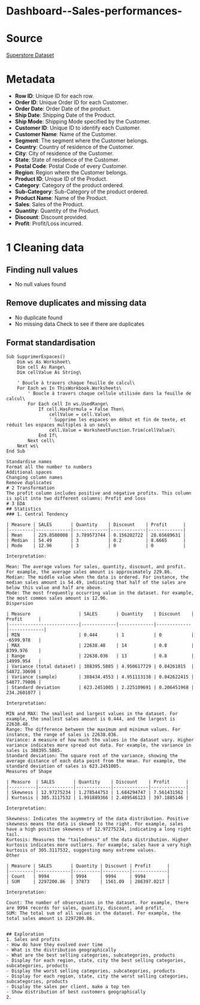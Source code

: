 # Dashboard--Sales-performances-
# Source 
[Superstore Dataset](https://www.kaggle.com/datasets/vivek468/superstore-dataset-final/data)
# Metadata
- **Row ID**: Unique ID for each row.
- **Order ID**: Unique Order ID for each Customer.
- **Order Date**: Order Date of the product.
- **Ship Date**: Shipping Date of the Product.
- **Ship Mode**: Shipping Mode specified by the Customer.
- **Customer ID**: Unique ID to identify each Customer.
- **Customer Name**: Name of the Customer.
- **Segment**: The segment where the Customer belongs.
- **Country**: Country of residence of the Customer.
- **City**: City of residence of the Customer.
- **State**: State of residence of the Customer.
- **Postal Code**: Postal Code of every Customer.
- **Region**: Region where the Customer belongs.
- **Product ID**: Unique ID of the Product.
- **Category**: Category of the product ordered.
- **Sub-Category**: Sub-Category of the product ordered.
- **Product Name**: Name of the Product.
- **Sales**: Sales of the Product.
- **Quantity**: Quantity of the Product.
- **Discount**: Discount provided.
- **Profit**: Profit/Loss incurred.

# 1 Cleaning data
## Finding null values
- No null values found
## Remove duplicates and missing data
- No duplicate found
- No missing data
Check to see if there are duplicates 
## Format standardisation
```vba
Sub SupprimerEspaces()
    Dim ws As Worksheet\
    Dim cell As Range\
    Dim cellValue As String\
    
    ' Boucle à travers chaque feuille de calcul\
    For Each ws In ThisWorkbook.Worksheets\
        ' Boucle à travers chaque cellule utilisée dans la feuille de calcul\
        For Each cell In ws.UsedRange\
            If cell.HasFormula = False Then\
                cellValue = cell.Value\
                ' Supprime les espaces en début et fin de texte, et réduit les espaces multiples à un seul\
                cell.Value = WorksheetFunction.Trim(cellValue)\
            End If\
        Next cell\
    Next ws\
End Sub

Standardise names
Format all the number to numbers
Additional spaces
Changing column names
Remove duplicates
# 2 Transformation
The profit column includes positive and négative profits. This column is split into two different columns: Profit and loss
# 3 EDA
## Statistics
### 1. Central Tendency

| Measure | SALES       | Quantity    | Discount    | Profit      |
|---------|-------------|-------------|-------------|-------------|
| Mean    | 229.8580008 | 3.789573744 | 0.156202722 | 28.65689631 |
| Median  | 54.49       | 3           | 0.2         | 8.6665      |
| Mode    | 12.96       | 3           | 0           | 0           |

Interpretation:

Mean: The average values for sales, quantity, discount, and profit. For example, the average sales amount is approximately 229.86.
Median: The middle value when the data is ordered. For instance, the median sales amount is 54.49, indicating that half of the sales are below this value and half are above.
Mode: The most frequently occurring value in the dataset. For example, the most common sales amount is 12.96.
Dispersion

| Measure                  | SALES       | Quantity    | Discount    | Profit      |
|--------------------------|-------------|-------------|-------------|-------------|
| MIN                      | 0.444       | 1           | 0           | -6599.978   |
| MAX                      | 22638.48    | 14          | 0.8         | 8399.976    |
| Range                    | 22638.036   | 13          | 0.8         | 14999.954   |
| Variance (total dataset) | 388395.5885 | 4.950617729 | 0.04261815  | 54872.30698 |
| Variance (sample)        | 388434.4553 | 4.951113138 | 0.042622415 | 54877.79806 |
| Standard deviation       | 623.2451005 | 2.225109691 | 0.206451968 | 234.2601077 |

Interpretation:

MIN and MAX: The smallest and largest values in the dataset. For example, the smallest sales amount is 0.444, and the largest is 22638.48.
Range: The difference between the maximum and minimum values. For instance, the range of sales is 22638.036.
Variance: A measure of how much the values in the dataset vary. Higher variance indicates more spread out data. For example, the variance in sales is 388395.5885.
Standard deviation: The square root of the variance, showing the average distance of each data point from the mean. For example, the standard deviation of sales is 623.2451005.
Measures of Shape

| Measure  | SALES       | Quantity    | Discount    | Profit      |
|----------|-------------|-------------|-------------|-------------|
| Skewness | 12.97275234 | 1.278544753 | 1.684294747 | 7.561431562 |
| Kurtosis | 305.3117532 | 1.991889366 | 2.409546123 | 397.1885146 |

Interpretation:

Skewness: Indicates the asymmetry of the data distribution. Positive skewness means the data is skewed to the right. For example, sales have a high positive skewness of 12.97275234, indicating a long right tail.
Kurtosis: Measures the "tailedness" of the data distribution. Higher kurtosis indicates more outliers. For example, sales have a very high kurtosis of 305.3117532, suggesting many extreme values.
Other

| Measure | SALES       | Quantity | Discount | Profit      |
|---------|-------------|----------|----------|-------------|
| Count   | 9994        | 9994     | 9994     | 9994        |
| SUM     | 2297200.86  | 37873    | 1561.09  | 286397.0217 |

Interpretation:

Count: The number of observations in the dataset. For example, there are 9994 records for sales, quantity, discount, and profit.
SUM: The total sum of all values in the dataset. For example, the total sales amount is 2297200.86.


## Exploration
1. Sales and profits
- How do have they evolved over time
- What is the distribution geographically
- What are the best selling categories, subcategories, products
- Display for each region, state, city the best selling categories, subcategories, products
- Display the worst selling categories, subcategories, products
- Display for each region, state, city the worst selling categories, subcategories, products
- Display the sales per client, make a top ten
- Show distribution of best customers geographically
2. 

